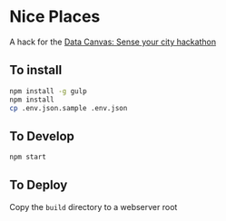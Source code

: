 # Nice Places

A hack for the [Data Canvas: Sense your city hackathon](http://shar.es/1WK5oY)

## To install
```bash
npm install -g gulp
npm install
cp .env.json.sample .env.json
```

## To Develop
```bash
npm start
```

## To Deploy
Copy the `build` directory to a webserver root
